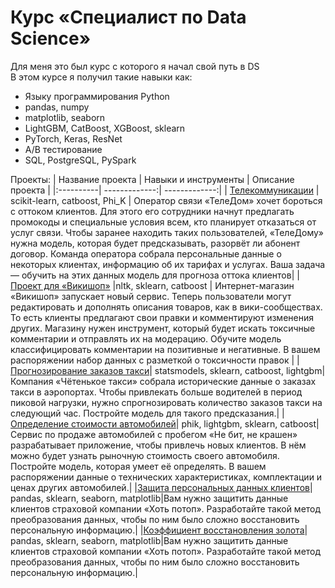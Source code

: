 # Курс «Специалист по Data Science»
Для меня это был курс с которого я начал свой путь в DS \
В этом курсе я получил такие навыки как: 
* Языку программирования Python
* pandas, numpy
* matplotlib, seaborn
* LightGBM, CatBoost, XGBoost, sklearn
* PyTorch, Keras, ResNet
* A/B тестирование
* SQL, PostgreSQL, PySpark 

Проекты: 
| Название проекта   | Навыки и инструменты | Описание проекта | 
|:----------| -------------:| -------------:| 
| [Телекоммуникации](https://github.com/Cylimka/Yandex_Practicum/tree/main/Projects/telecommunications) | scikit-learn, catboost,  Phi_K    |    Оператор связи «ТелеДом» хочет бороться с оттоком клиентов. Для этого его сотрудники начнут предлагать промокоды и специальные условия всем, кто планирует отказаться от услуг связи. Чтобы заранее находить таких пользователей, «ТелеДому» нужна модель, которая будет предсказывать, разорвёт ли абонент договор. Команда оператора собрала персональные данные о некоторых клиентах, информацию об их тарифах и услугах. Ваша задача — обучить на этих данных модель для прогноза оттока клиентов|
| [Проект для «Викишоп»](https://github.com/Cylimka/Yandex_Practicum/tree/main/Projects/Wikishop) |nltk, sklearn, catboost | Интернет-магазин «Викишоп» запускает новый сервис. Теперь пользователи могут редактировать и дополнять описания товаров, как в вики-сообществах. То есть клиенты предлагают свои правки и комментируют изменения других. Магазину нужен инструмент, который будет искать токсичные комментарии и отправлять их на модерацию. Обучите модель классифицировать комментарии на позитивные и негативные. В вашем распоряжении набор данных с разметкой о токсичности правок |
|[Прогнозирование заказов такси](https://github.com/Cylimka/Yandex_Practicum/tree/main/Projects/Taxi)| statsmodels, sklearn, catboost, lightgbm|Компания «Чётенькое такси» собрала исторические данные о заказах такси в аэропортах. Чтобы привлекать больше водителей в период пиковой нагрузки, нужно спрогнозировать количество заказов такси на следующий час. Постройте модель для такого предсказания.| 
|[Определение стоимости автомобилей](https://github.com/Cylimka/Yandex_Practicum/tree/main/Projects/Determination_of_cars)| phik, lightgbm, sklearn, catboost|Сервис по продаже автомобилей с пробегом «Не бит, не крашен» разрабатывает приложение, чтобы привлечь новых клиентов. В нём можно будет узнать рыночную стоимость своего автомобиля. Постройте модель, которая умеет её определять. В вашем распоряжении данные о технических характеристиках, комплектации и ценах других автомобилей.| 
|[Защита персональных данных клиентов](https://github.com/Cylimka/Yandex_Practicum/tree/main/Projects/Protection_of_personal_data)| pandas, sklearn, seaborn, matplotlib|Вам нужно защитить данные клиентов страховой компании «Хоть потоп». Разработайте такой метод преобразования данных, чтобы по ним было сложно восстановить персональную информацию.|
|[Коэффициент восстановления золота](https://github.com/Cylimka/Yandex_Practicum/tree/main/Projects/Gold_recovery_coeff)| pandas, sklearn, seaborn, matplotlib|Вам нужно защитить данные клиентов страховой компании «Хоть потоп». Разработайте такой метод преобразования данных, чтобы по ним было сложно восстановить персональную информацию.|